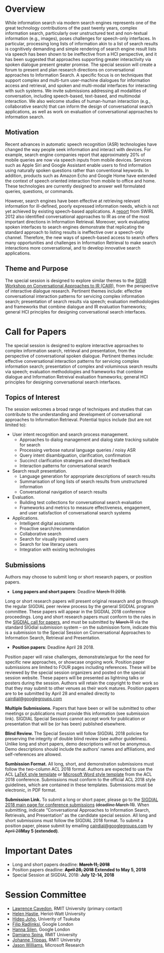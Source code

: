 # Overview

While information search via modern search engines represents one of the great technology contributions of the past twenty years, complex information search, particularly over unstructured text and non-textual information (e.g., images), poses challenges for speech-only interfaces. In particular, processing long lists of information akin to a list of search results is cognitively demanding and simple rendering of search engine result lists via speech has been shown to be ineffective from a HCI perspective, and it has been suggested that approaches supporting greater interactivity via spoken dialogue present greater promise. The special session will create a forum to present and plan research directions on conversational approaches to Information Search. A specific focus is on techniques that support complex and multi-turn user-machine dialogues for information access and retrieval, and spoken and multi-modal interfaces for interacting with such systems. We invite submissions addressing all modalities of conversation, including speech-based, text-based, and multimodal interaction. We also welcome studies of human-human interaction (e.g., collaborative search) that can inform the design of conversational search applications, as well as work on evaluation of conversational approaches to information search.

## Motivation

Recent advances in automatic speech recognition (ASR) technologies have changed the way people seek information and interact with devices. For example, search engine companies report that approximately 20% of mobile queries are now via speech inputs from mobile devices. Services such as Apple Siri and Google Assistant enable users to find information using naturally spoken questions rather than conventional keywords. In addition, products such as Amazon Echo and Google Home have extended the context of speech oriented interaction from mobile to office and home. These technologies are currently designed to answer well formulated queries, questions, or commands.

However, search engines have been effective at retrieving relevant information for ill-defined, poorly expressed information needs, which is not yet achieved by existing speech-based applications. A [report](http://sigir.org/files/forum/2012J/2012j_sigirforum_A_allanSWIRL2012Report.pdf) from SWIRL 2012 also identified conversational approaches to IR as one of the most important directions in Information Retrieval. Moreover, work evaluating spoken interfaces to search engines demonstrate that replicating the standard approach to listing results is ineffective over a speech-only channel. Therefore, the new ways of speech-based access to search offers many opportunities and challenges in Information Retrieval to make search interactions more conversational, and to develop innovative search applications.

## Theme and Purpose

The special session is designed to explore similar themes to the [SIGIR Workshop on Conversational Approaches to IR (CAIR)](https://sites.google.com/view/cair-ws), from the perspective of interactive dialogue research. Pertinent themes include: effective conversational interaction patterns for servicing complex information search; presentation of search results via speech; evaluation methodologies and frameworks that combine dialogue and IR evaluation frameworks; general HCI principles for designing conversational search interfaces.


# Call for Papers

The special session is designed to explore interactive approaches to
complex information search, retrieval and presentation, from the
perspective of conversational spoken dialogue. Pertinent themes include:
effective conversational interaction patterns for servicing complex
information search; presentation of complex and voluminous search results
via speech; evaluation methodologies and frameworks that combine dialogue
and Information Retreival evaluation frameworks; general HCI principles for
designing conversational search interfaces. 

## Topics of Interest

The session welcomes a broad range of techniques and studies that can contribute to the understanding and development of conversational approaches to Information Retrieval. Potential topics include (but are not limited to):

 - User intent recognition and search process management.
    - Approaches to dialog management and dialog state tracking suitable for search
    - Processing verbose natural language queries / noisy ASR
    - Query intent disambiguation, clarification, confirmation
    - Succinct clarification strategies and directed feedback
    - Interaction patterns for conversational search
 - Search result presentation.
    - Language generation for appropriate descriptions of search results
    - Summarisation of long lists of search results from unstructured information
    - Conversational navigation of search results
 - Evaluation.
    - Building test collections for conversational search evaluation
    - Frameworks and metrics to measure effectiveness, engagement, and user satisfaction of conversational search systems 
 - Applications.
    - Intelligent digital assistants
    - Proactive search/recommendation
    - Collaborative search
    - Search for visually impaired users
    - Search for low literacy users
    - Integration with existing technologies
    
## Submissions

Authors may choose to submit long or short research papers, or position
papers.

 - **Long papers and short papers**: Deadline ~~March 11 2018.~~
 
Long or short research papers will present original research and go through
the regular SIGDIAL peer review process by the general SIGDIAL program
committee. These papers will appear in the SIGDIAL 2018 conference
proceedings.
Long and short research papers must conform to the rules in the [SIGDIAL
call for papers](http://www.sigdial.org/workshops/conference19/calls.html#callforpapers), and must be submitted by ~~March 11~~ via the standard SIGdial
submission system – on the submission form, indicate this is a submission
to the Special Session on Conversational Approaches to Information Search,
Retrieval and Presentation.

 - **Position papers**: Deadline April 28 2018.
 
Position paper will raise challenges, demonstrate/argue for the need for
specific new approaches, or showcase ongoing work.
Position paper submissions are limited to FOUR pages including references.
These will be reviewed by the special session organizers and posted on the
special session website. These papers will be presented as lightning talks
or posters during the session. Authors will retain the copyright to their
work so that they may submit to other venues as their work matures.
Position papers are to be submitted by April 28 and emailed directly to
cairdial@googlegroups.com


**Multiple Submissions.** Papers that have been or will be submitted to other meetings or publications must provide this information (see submission link). SIGDIAL Special Sessions cannot accept work for publication or presentation that will be (or has been) published elsewhere. 

**Blind Review.** The Special Session will follow SIGDIAL 2018 policies for preserving the integrity of double blind review (see author guidelines). Unlike long and short papers, demo descriptions will not be anonymous. Demo descriptions should include the authors' names and affiliations, and self-references are allowed.

**Sumbission Format.** All long, short, and demonstration submissions must follow the two-column ACL 2018 format. Authors are expected to use the ACL [LaTeX style template](http://acl2018.org/downloads/acl18-latex.zip) or [Microsoft Word style template](http://acl2018.org/downloads/acl18-word.zip) from the ACL 2018 conference. Submissions must conform to the official ACL 2018 style guidelines, which are contained in these templates. Submissions must be electronic, in PDF format.

**Submission Link.** To submit a long or short paper, please go to the [SIGDIAL 2018 main page for conference submissions](http://www.sigdial.org/workshops/conference19/calls.html#callforpapers) ~~(deadline March 11)~~. When submitting, indicate “Conversational Approaches to Information Search, Retrievals, and Presentation” as the candidate special session. All long and short submissions must follow the SIGDIAL 2018 format. To submit a position paper, please submit by emailing [cairdial@googlegroups.com](mailto:cairdial@googlegroups.com) by ~~April 28~~**May 5 (extended)**.

# Important Dates

 - Long and short papers deadline: ~~**March 11, 2018**~~
 - Position papers deadline: ~~**April 28, 2018**~~ **Extended to May 5, 2018**
 - Special Session at SIGDIAL 2018: **July 12-14, 2018**

# Session Committee

 - [Lawrence Cavedon](http://goanna.cs.rmit.edu.au/~lcavedon/), RMIT University (primary contact)
 - [Helen Hastie](http://www.macs.hw.ac.uk/~hh117/), Heriot-Watt University
 - [Hideo Joho](http://www.slis.tsukuba.ac.jp/~hideo/), Univerity of Tsukuba
 - [Filip Radlinksi](http://www.radlinski.org/), Google London
 - [Hanna Silen](https://scholar.google.fi/citations?user=2eJmg08AAAAJ&hl=en), Google London
 - [Damiano Spina](http://www.damianospina.com), RMIT University
 - [Johanne Trippas](http://johannetrippas.com/), RMIT University
 - [Jason Williams](https://www.microsoft.com/en-us/research/people/jawillia/), Microsoft Research
 
 

